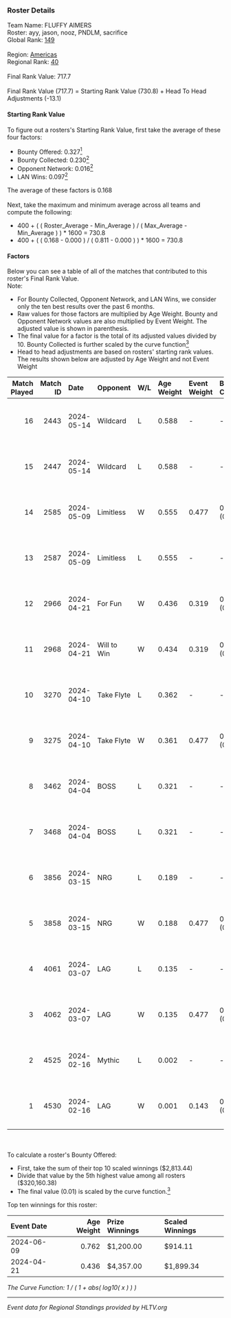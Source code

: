 ### Roster Details<br />
Team Name: FLUFFY AIMERS<br />
Roster: ayy, jason, nooz, PNDLM, sacrifice<br />
Global Rank: [149](../standings_global.md)<br />
<br />
Region: [Americas]( ../standings_americas.md)<br />
Regional Rank: [40]( ../standings_americas.md)<br />
<br />
Final Rank Value:  717.7<br />
<br />
Final Rank Value (717.7) = Starting Rank Value (730.8) + Head To Head Adjustments (-13.1)<br />

#### Starting Rank Value<br />
To figure out a rosters's Starting Rank Value, first take the average of these four factors:<br />
- Bounty Offered: 0.327[<sup>1</sup>](#table2)
- Bounty Collected: 0.230[<sup>2</sup>](#table1)
- Opponent Network: 0.016[<sup>2</sup>](#table1)
- LAN Wins: 0.097[<sup>2</sup>](#table1)

The average of these factors is 0.168<br />
<br />
Next, take the maximum and minimum average across all teams and compute the following:<br />
- 400 + ( ( Roster_Average - Min_Average ) / ( Max_Average - Min_Average ) ) * 1600 = 730.8
- 400 + ( ( 0.168 - 0.000 ) / ( 0.811 - 0.000 ) ) * 1600 = 730.8


#### Factors<br />
Below you can see a table of all of the matches that contributed to this roster's Final Rank Value.<br />
Note:<br />

- For Bounty Collected, Opponent Network, and LAN Wins, we consider only the ten best results over the past 6 months.
- Raw values for those factors are multiplied by Age Weight. Bounty and Opponent Network values are also multiplied by Event Weight. The adjusted value is shown in parenthesis.
- The final value for a factor is the total of its adjusted values divided by 10. Bounty Collected is further scaled by the curve function[<sup>3</sup>](#curveFunction)
- Head to head adjustments are based on rosters' starting rank values. The results shown below are adjusted by Age Weight and not Event Weight
<span id="table1"></span><br />


| Match Played | Match ID | Date       | Opponent    | W/L | Age Weight | Event Weight | Bounty Collected | Opponent Network | LAN Wins  | H2H Adj. | Roster                                 |
| -: | -: | :- | :- | :- | :- | :- | :- | :- | :- | -: | :- |
|           16 |     2443 | 2024-05-14 | Wildcard    | L   | 0.588      | -            | -                | -                | -         |    -4.92 | ayy, jason, nooz, PNDLM, sacrifice     |
|           15 |     2447 | 2024-05-14 | Wildcard    | L   | 0.588      | -            | -                | -                | -         |    -5.13 | ayy, jason, nooz, PNDLM, sacrifice     |
|           14 |     2585 | 2024-05-09 | Limitless   | W   | 0.555      | 0.477        | 0.001 (0.000)    | 0.142 (0.038)    | 0 (0.000) |     6.55 | ayy, jason, nooz, PNDLM, sacrifice     |
|           13 |     2587 | 2024-05-09 | Limitless   | L   | 0.555      | -            | -                | -                | -         |   -11.23 | ayy, jason, nooz, PNDLM, sacrifice     |
|           12 |     2966 | 2024-04-21 | For Fun     | W   | 0.436      | 0.319        | 0.003 (0.000)    | 0.017 (0.002)    | 1 (0.436) |     5.33 | ayy, brett, Fr3nk1e, jason, PNDLM      |
|           11 |     2968 | 2024-04-21 | Will to Win | W   | 0.434      | 0.319        | 0.000 (0.000)    | 0.000 (0.000)    | 1 (0.434) |     3.22 | ayy, brett, Fr3nk1e, jason, PNDLM      |
|           10 |     3270 | 2024-04-10 | Take Flyte  | L   | 0.362      | -            | -                | -                | -         |    -6.28 | ayy, intra, jason, PNDLM, sacrifice    |
|            9 |     3275 | 2024-04-10 | Take Flyte  | W   | 0.361      | 0.477        | 0.002 (0.000)    | 0.244 (0.042)    | 0 (0.000) |     5.21 | ayy, jason, nooz, PNDLM, sacrifice     |
|            8 |     3462 | 2024-04-04 | BOSS        | L   | 0.321      | -            | -                | -                | -         |    -4.29 | ayy, intra, jason, nooz, sacrifice     |
|            7 |     3468 | 2024-04-04 | BOSS        | L   | 0.321      | -            | -                | -                | -         |    -4.40 | ayy, intra, jason, PNDLM, sacrifice    |
|            6 |     3856 | 2024-03-15 | NRG         | L   | 0.189      | -            | -                | -                | -         |    -2.06 | ayy, intra, jason, PNDLM, sacrifice    |
|            5 |     3858 | 2024-03-15 | NRG         | W   | 0.188      | 0.477        | 0.031 (0.003)    | 0.580 (0.052)    | 0 (0.000) |     3.93 | ayy, intra, jason, PNDLM, sacrifice    |
|            4 |     4061 | 2024-03-07 | LAG         | L   | 0.135      | -            | -                | -                | -         |    -1.65 | ayy, jason, LEARSI, PNDLM, sacrifice   |
|            3 |     4062 | 2024-03-07 | LAG         | W   | 0.135      | 0.477        | 0.011 (0.001)    | 0.337 (0.022)    | 0 (0.000) |     2.64 | ayy, jason, LEARSI, PNDLM, sacrifice   |
|            2 |     4525 | 2024-02-16 | Mythic      | L   | 0.002      | -            | -                | -                | -         |    -0.02 | intra, jason, LEARSI, PNDLM, sacrifice |
|            1 |     4530 | 2024-02-16 | LAG         | W   | 0.001      | 0.143        | 0.011 (0.000)    | 0.337 (0.000)    | 0 (0.000) |     0.02 | intra, jason, LEARSI, PNDLM, sacrifice |

<br />
<span id="table2"></span><br />
To calculate a roster's Bounty Offered:<br />

- First, take the sum of their top 10 scaled winnings ($2,813.44)
- Divide that value by the 5th highest value among all rosters ($320,160.38)
- The final value (0.01) is scaled by the curve function.[<sup>3</sup>](#curveFunction)

Top ten winnings for this roster:<br />

| Event Date | Age Weight | Prize Winnings | Scaled Winnings |
| :- | -: | :- | :- |
| 2024-06-09 |      0.762 | $1,200.00      | $914.11         |
| 2024-04-21 |      0.436 | $4,357.00      | $1,899.34       |


<span id="curveFunction"></span>_The Curve Function: 1 / ( 1 + abs( log10( x ) ) )_<br />

---
_Event data for Regional Standings provided by HLTV.org_<br />
